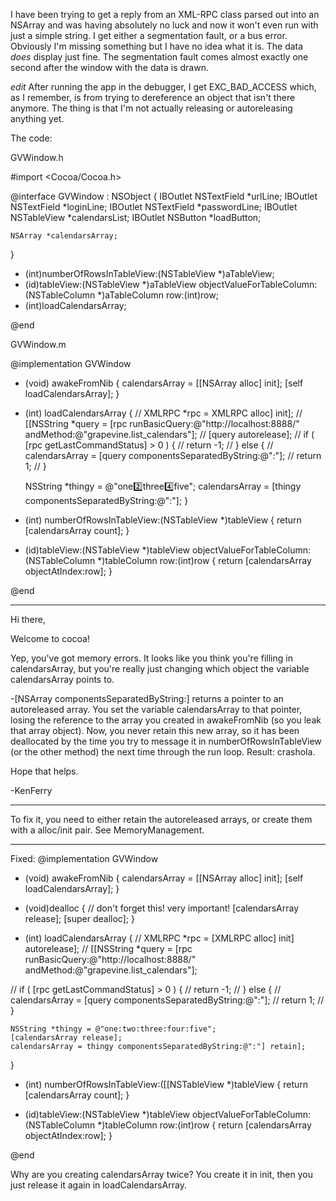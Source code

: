 I have been trying to get a reply from an XML-RPC class parsed out into an NSArray and was having absolutely no luck and now it won't even run with just a simple string.  I get either a segmentation fault, or a bus error.  Obviously I'm missing something but I have no idea what it is.  The data *does* display just fine.  The segmentation fault comes almost exactly one second after the window with the data is drawn.

*edit*
After running the app in the debugger, I get EXC_BAD_ACCESS which, as I remember, is from trying to dereference an object that isn't there anymore.  The thing is that I'm not actually releasing or autoreleasing anything yet.

The code:

GVWindow.h
    
#import <Cocoa/Cocoa.h>

@interface GVWindow : NSObject {
	IBOutlet NSTextField *urlLine;
	IBOutlet NSTextField *loginLine;
	IBOutlet NSTextField *passwordLine;
	IBOutlet NSTableView *calendarsList;
	IBOutlet NSButton *loadButton;

	NSArray *calendarsArray;
}

- (int)numberOfRowsInTableView:(NSTableView *)aTableView;
- (id)tableView:(NSTableView *)aTableView objectValueForTableColumn:(NSTableColumn *)aTableColumn row:(int)row;
- (int)loadCalendarsArray;

@end


GVWindow.m
    
@implementation GVWindow

- (void) awakeFromNib {
	calendarsArray = [[NSArray alloc] init];
	[self loadCalendarsArray];
}

- (int) loadCalendarsArray {
//	XMLRPC *rpc = XMLRPC alloc] init];
//	[[NSString *query = [rpc runBasicQuery:@"http://localhost:8888/" andMethod:@"grapevine.list_calendars"];
//	[query autorelease];
//	if ( [rpc getLastCommandStatus] > 0 ) {
//		return -1;
//	} else {
//		calendarsArray = [query componentsSeparatedByString:@":"];
//		return 1;
//	}

	NSString *thingy = @"one:two:three:four:five";
	calendarsArray = [thingy componentsSeparatedByString:@":"];
}

- (int) numberOfRowsInTableView:(NSTableView *)tableView {
	return [calendarsArray count];
}

- (id)tableView:(NSTableView *)tableView objectValueForTableColumn:(NSTableColumn *)tableColumn row:(int)row {
	return [calendarsArray objectAtIndex:row];
}

@end


----

Hi there, 

Welcome to cocoa!

Yep, you've got memory errors.  It looks like you think you're filling in calendarsArray, but you're really just changing which object the variable calendarsArray points to.

-[NSArray componentsSeparatedByString:] returns a pointer to an autoreleased array.  You set the variable calendarsArray to that pointer, losing the reference to the array you created in awakeFromNib (so you leak that array object).  Now, you never retain this new array, so it has been deallocated by the time you try to message it in numberOfRowsInTableView (or the other method) the next time through the run loop.  Result: crashola.

Hope that helps.

-KenFerry

----

To fix it, you need to either     retain the autoreleased arrays, or create them with a     alloc/init pair. See MemoryManagement.

----

Fixed:
    @implementation GVWindow

- (void) awakeFromNib {
	calendarsArray = [[NSArray alloc] init];
	[self loadCalendarsArray];
}

- (void)dealloc
{
	// don't forget this! very important!
	[calendarsArray release];
	[super dealloc];
}

- (int) loadCalendarsArray {
//	XMLRPC *rpc = [XMLRPC alloc] init] autorelease];
//	[[NSString *query = [rpc runBasicQuery:@"http://localhost:8888/" andMethod:@"grapevine.list_calendars"];

//	if ( [rpc getLastCommandStatus] > 0 ) {
//		return -1;
//	} else {
//		calendarsArray = [query componentsSeparatedByString:@":"];
//		return 1;
//	}

	NSString *thingy = @"one:two:three:four:five";
	[calendarsArray release];
	calendarsArray = thingy componentsSeparatedByString:@":"] retain];
}

- (int) numberOfRowsInTableView:([[NSTableView *)tableView {
	return [calendarsArray count];
}

- (id)tableView:(NSTableView *)tableView objectValueForTableColumn:(NSTableColumn *)tableColumn row:(int)row {
	return [calendarsArray objectAtIndex:row];
}

@end

Why are you creating calendarsArray twice? You create it in init, then you just release it again in loadCalendarsArray.
